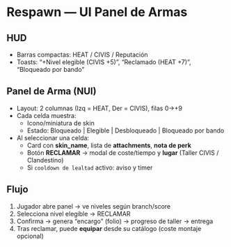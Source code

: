 # Respawn — UI Panel de Armas

## HUD
- Barras compactas: HEAT / CIVIS / Reputación
- Toasts: “+Nivel elegible (CIVIS +5)”, “Reclamado (HEAT +7)”, “Bloqueado por bando”

## Panel de Arma (NUI)
- Layout: 2 columnas (Izq = HEAT, Der = CIVIS), filas 0→+9
- Cada celda muestra:
  - Icono/miniatura de skin
  - Estado: Bloqueado | Elegible | Desbloqueado | Bloqueado por bando
- Al seleccionar una celda:
  - Card con **skin_name**, lista de **attachments**, **nota de perk**
  - Botón **RECLAMAR** → modal de coste/tiempo y **lugar** (Taller CIVIS / Clandestino)
  - Si `cooldown de lealtad` activo: aviso y timer

## Flujo
1) Jugador abre panel → ve niveles según branch/score
2) Selecciona nivel elegible → RECLAMAR
3) Confirma → genera “encargo” (folio) → progreso de taller → entrega
4) Tras reclamar, puede **equipar** desde su catálogo (coste montaje opcional)
